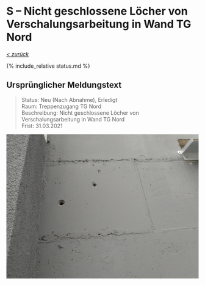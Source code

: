 # S &ndash; Nicht geschlossene Löcher von Verschalungsarbeitung in Wand TG Nord

_[&lt; zurück](../../index.md)_

{% include_relative status.md %}

## Ursprünglicher Meldungstext

> Status: Neu (Nach Abnahme), Erledigt\
> Raum: Treppenzugang TG Nord\
> Beschreibung: Nicht geschlossene Löcher von Verschalungsarbeitung in Wand TG Nord\
> Frist: 31.03.2021

![](Meldung.jpg)